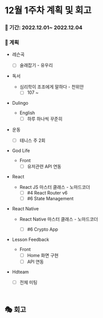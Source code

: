 # 12월 1주차 계획 및 회고

### 📆 기간: 2022.12.01~ 2022.12.04

### 📑 계획

- 레슨곡

  - [ ] 술래잡기 - 유우리
- 독서
  - 심리학이 조조에게 말하다 - 천위안
    - [ ] 107 ~ 
- Dulingo
  - English
    - [ ] 하루 하나씩 꾸준히
- 운동
  - [ ] 테니스 주 2회
- God Life
  - Front
    - [ ] 유저관련 API 연동
- React
  - React JS 마스터 클래스 - 노마드코더
    - [ ] #4 React Router v6
    - [ ] #6 State Management
  
- React Native

  - React Native 마스터 클래스 - 노마드코더

    - [ ] #6 Crypto App
- Lesson Feedback
  - Front
    - [ ] Home 화면 구현
    - [ ] API 연동
  
- Hdteam
  - [ ] 전체 미팅


<br/>

## 🎭 회고


